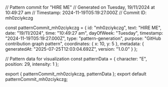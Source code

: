 // Pattern commit for "HIRE ME"
// Generated on Tuesday, 19/11/2024 at 10:49:27 am
// Timestamp: 2024-11-19T05:19:27.000Z
// Commit ID: mh0zciykczg

const patternCommit_mh0zciykczg = {
  id: "mh0zciykczg",
  text: "HIRE ME",
  date: "19/11/2024",
  time: "10:49:27 am",
  dayOfWeek: "Tuesday",
  timestamp: "2024-11-19T05:19:27.000Z",
  type: "pattern-generation",
  purpose: "GitHub contribution graph pattern",
  coordinates: {
    x: 10,
    y: 5
  },
  metadata: {
    generatedAt: "2025-07-25T12:03:04.692Z",
    version: "1.0.0"
  }
};

// Pattern data for visualization
const patternData = {
  character: "E",
  position: 29,
  intensity: 1
};

export { patternCommit_mh0zciykczg, patternData };
export default patternCommit_mh0zciykczg;
